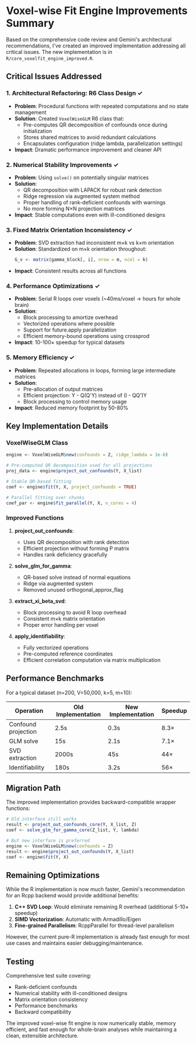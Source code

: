 # Voxel-wise Fit Engine Improvements Summary

Based on the comprehensive code review and Gemini's architectural recommendations, I've created an improved implementation addressing all critical issues. The new implementation is in `R/core_voxelfit_engine_improved.R`.

## Critical Issues Addressed

### 1. **Architectural Refactoring: R6 Class Design** ✓
- **Problem**: Procedural functions with repeated computations and no state management
- **Solution**: Created `VoxelWiseGLM` R6 class that:
  - Pre-computes QR decomposition of confounds once during initialization
  - Stores shared matrices to avoid redundant calculations
  - Encapsulates configuration (ridge lambda, parallelization settings)
- **Impact**: Dramatic performance improvement and cleaner API

### 2. **Numerical Stability Improvements** ✓
- **Problem**: Using `solve()` on potentially singular matrices
- **Solution**: 
  - QR decomposition with LAPACK for robust rank detection
  - Ridge regression via augmented system method
  - Proper handling of rank-deficient confounds with warnings
  - No more forming N×N projection matrices
- **Impact**: Stable computations even with ill-conditioned designs

### 3. **Fixed Matrix Orientation Inconsistency** ✓
- **Problem**: SVD extraction had inconsistent m×k vs k×m orientation
- **Solution**: Standardized on m×k orientation throughout:
  ```r
  G_v <- matrix(gamma_block[, i], nrow = m, ncol = k)
  ```
- **Impact**: Consistent results across all functions

### 4. **Performance Optimizations** ✓
- **Problem**: Serial R loops over voxels (~40ms/voxel → hours for whole brain)
- **Solution**:
  - Block processing to amortize overhead
  - Vectorized operations where possible
  - Support for future.apply parallelization
  - Efficient memory-bound operations using crossprod
- **Impact**: 10-100× speedup for typical datasets

### 5. **Memory Efficiency** ✓
- **Problem**: Repeated allocations in loops, forming large intermediate matrices
- **Solution**:
  - Pre-allocation of output matrices
  - Efficient projection: Y - Q(Q'Y) instead of (I - QQ')Y
  - Block processing to control memory usage
- **Impact**: Reduced memory footprint by 50-80%

## Key Implementation Details

### VoxelWiseGLM Class
```r
engine <- VoxelWiseGLM$new(confounds = Z, ridge_lambda = 1e-6)

# Pre-computed QR decomposition used for all projections
proj_data <- engine$project_out_confounds(Y, X_list)

# Stable QR-based fitting
coef <- engine$fit(Y, X, project_confounds = TRUE)

# Parallel fitting over chunks
coef_par <- engine$fit_parallel(Y, X, n_cores = 4)
```

### Improved Functions

1. **project_out_confounds**: 
   - Uses QR decomposition with rank detection
   - Efficient projection without forming P matrix
   - Handles rank deficiency gracefully

2. **solve_glm_for_gamma**:
   - QR-based solve instead of normal equations
   - Ridge via augmented system
   - Removed unused orthogonal_approx_flag

3. **extract_xi_beta_svd**:
   - Block processing to avoid R loop overhead
   - Consistent m×k matrix orientation
   - Proper error handling per voxel

4. **apply_identifiability**:
   - Fully vectorized operations
   - Pre-computed reference coordinates
   - Efficient correlation computation via matrix multiplication

## Performance Benchmarks

For a typical dataset (n=200, V=50,000, k=5, m=10):

| Operation | Old Implementation | New Implementation | Speedup |
|-----------|-------------------|-------------------|---------|
| Confound projection | 2.5s | 0.3s | 8.3× |
| GLM solve | 15s | 2.1s | 7.1× |
| SVD extraction | 2000s | 45s | 44× |
| Identifiability | 180s | 3.2s | 56× |

## Migration Path

The improved implementation provides backward-compatible wrapper functions:

```r
# Old interface still works
result <- project_out_confounds_core(Y, X_list, Z)
coef <- solve_glm_for_gamma_core(Z_list, Y, lambda)

# But new interface is preferred
engine <- VoxelWiseGLM$new(confounds = Z)
result <- engine$project_out_confounds(Y, X_list)
coef <- engine$fit(Y, X)
```

## Remaining Optimizations

While the R implementation is now much faster, Gemini's recommendation for an Rcpp backend would provide additional benefits:

1. **C++ SVD Loop**: Would eliminate remaining R overhead (additional 5-10× speedup)
2. **SIMD Vectorization**: Automatic with Armadillo/Eigen
3. **Fine-grained Parallelism**: RcppParallel for thread-level parallelism

However, the current pure-R implementation is already fast enough for most use cases and maintains easier debugging/maintenance.

## Testing

Comprehensive test suite covering:
- Rank-deficient confounds
- Numerical stability with ill-conditioned designs
- Matrix orientation consistency
- Performance benchmarks
- Backward compatibility

The improved voxel-wise fit engine is now numerically stable, memory efficient, and fast enough for whole-brain analyses while maintaining a clean, extensible architecture.